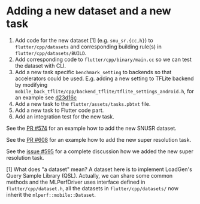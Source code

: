 # Adding a new dataset and a new task

1. Add code for the new dataset [1] (e.g. `snu_sr.{cc,h}`) to `flutter/cpp/datasets` and corresponding building rule(s) in `flutter/cpp/datasets/BUILD`.
2. Add corresponding code to `flutter/cpp/binary/main.cc` so we can test the dataset with CLI.
3. Add a new task specific `benchmark_setting` to backends so that accelerators could be used. E.g. adding a new setting to TFLite backend by modifying `mobile_back_tflite/cpp/backend_tflite/tflite_settings_android.h`, for an example see [d23d16c](https://github.com/mlcommons/mobile_app_open/commit/d23d16c6cec110786379fa8d3a5e2b49e1b80b0e)
4. Add a new task to the `flutter/assets/tasks.pbtxt` file.
5. Add a new task to Flutter code part.
6. Add an integration test for the new task.

See the [PR #574](https://github.com/mlcommons/mobile_app_open/pull/574) for an example how to add the new SNUSR dataset.

See the [PR #608](https://github.com/mlcommons/mobile_app_open/pull/608) for an example how to add the new super resolution task.

See the [issue #595](https://github.com/mlcommons/mobile_app_open/issues/595) for a complete discussion how we added the new super resolution task.

[1] What does "a dataset" mean? A dataset here is to implement LoadGen's Query Sample Library (QSL). Actually, we can share some common methods and the MLPerfDriver uses interface defined in `flutter/cpp/dataset.h`, all the datasets in `flutter/cpp/datasets/` now inherit the `mlperf::mobile::Dataset`.
